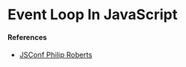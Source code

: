 # Event Loop In JavaScript

#### References&#x20;

* [JSConf Philip Roberts](https://www.youtube.com/watch?v=8aGhZQkoFbQ)

